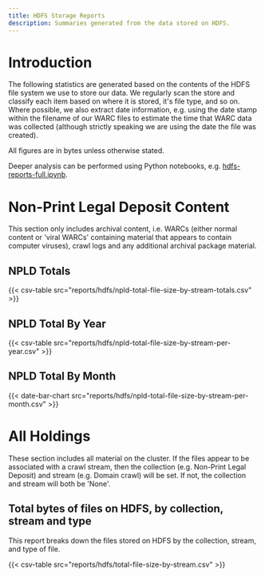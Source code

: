 ```yaml
---
title: HDFS Storage Reports
description: Summaries generated from the data stored on HDFS.
---
```


# Introduction

The following statistics are generated based on the contents of the HDFS file system we use to store our data. We regularly scan the store and classify each item based on where it is stored, it's file type, and so on. Where possible, we also extract date information, e.g. using the date stamp within the filename of our WARC files to estimate the time that WARC data was collected (although strictly speaking we are using the date the file was created).

All figures are in bytes unless otherwise stated.

Deeper analysis can be performed using Python notebooks, e.g. [hdfs-reports-full.ipynb](http://intranet.wa.bl.uk/ukwa/jupyter/notebooks/ukwa-manage/notebooks/hdfs-reports-full.ipynb).

# Non-Print Legal Deposit Content

This section only includes archival content, i.e. WARCs (either normal content or 'viral WARCs' containing material that appears to contain computer viruses), crawl logs and any additional archival package material. 

## NPLD Totals

{{< csv-table src="reports/hdfs/npld-total-file-size-by-stream-totals.csv" >}}

## NPLD Total By Year

{{< csv-table src="reports/hdfs/npld-total-file-size-by-stream-per-year.csv" >}}

## NPLD Total By Month

{{< date-bar-chart src="reports/hdfs/npld-total-file-size-by-stream-per-month.csv" >}}

# All Holdings

These section includes all material on the cluster. If the files appear to be associated with a crawl stream, then the collection (e.g. Non-Print Legal Deposit) and stream (e.g. Domain crawl) will be set. If not, the collection and stream will both be 'None'.

## Total bytes of files on HDFS, by collection, stream and type

This report breaks down the files stored on HDFS by the collection, stream, and type of file.

{{< csv-table src="reports/hdfs/total-file-size-by-stream.csv" >}}



